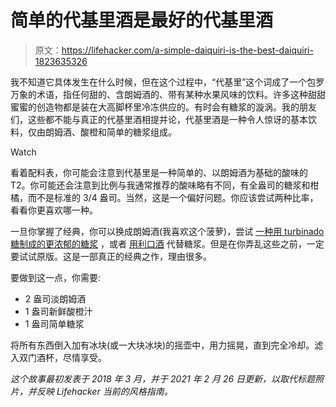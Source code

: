 # 简单的代基里酒是最好的代基里酒

> 原文：<https://lifehacker.com/a-simple-daiquiri-is-the-best-daiquiri-1823635326>

我不知道它具体发生在什么时候，但在这个过程中，“代基里”这个词成了一个包罗万象的术语，指任何甜的、含朗姆酒的、带有某种水果风味的饮料。许多这种甜甜蜜蜜的创造物都是装在大高脚杯里冷冻供应的。有时会有糖浆的漩涡。我的朋友们，这些都不能与真正的代基里酒相提并论，代基里酒是一种令人惊讶的基本饮料，仅由朗姆酒、酸橙和简单的糖浆组成。

Watch



看着配料表，你可能会注意到代基里是一种简单的、以朗姆酒为基础的酸味的 T2。你可能还会注意到比例与我通常推荐的酸味略有不同，有全盎司的糖浆和柑橘，而不是标准的 3/4 盎司。当然，这是一个偏好问题。你应该尝试两种比率，看看你更喜欢哪一种。

一旦你掌握了经典，你可以换成朗姆酒(我喜欢这个菠萝)，尝试 [一种用 turbinado 糖制成的更浓郁的糖浆](https://skillet.lifehacker.com/now-is-a-good-time-to-make-a-bunch-of-cocktail-syrups-1842706064) ，或者 [用利口酒](https://skillet.lifehacker.com/add-maraschino-liqueur-to-your-daiquiri-1841523611) 代替糖浆。但是在你弄乱这些之前，一定要试试原版。这是一部真正的经典之作，理由很多。

要做到这一点，你需要:

*   2 盎司淡朗姆酒
*   1 盎司新鲜酸橙汁
*   1 盎司简单糖浆

将所有东西倒入加有冰块(或一大块冰块)的摇壶中，用力摇晃，直到完全冷却。滤入双门酒杯，尽情享受。

*这个故事最初发表于 2018 年 3 月，并于 2021 年 2 月 26 日更新，以取代标题照片，并反映 Lifehacker 当前的风格指南。*
